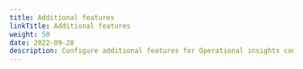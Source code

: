 ```yaml
---
title: Additional features
linkTitle: Additional features
weight: 50
date: 2022-09-28
description: Configure additional features for Operational insights component.
---
```

